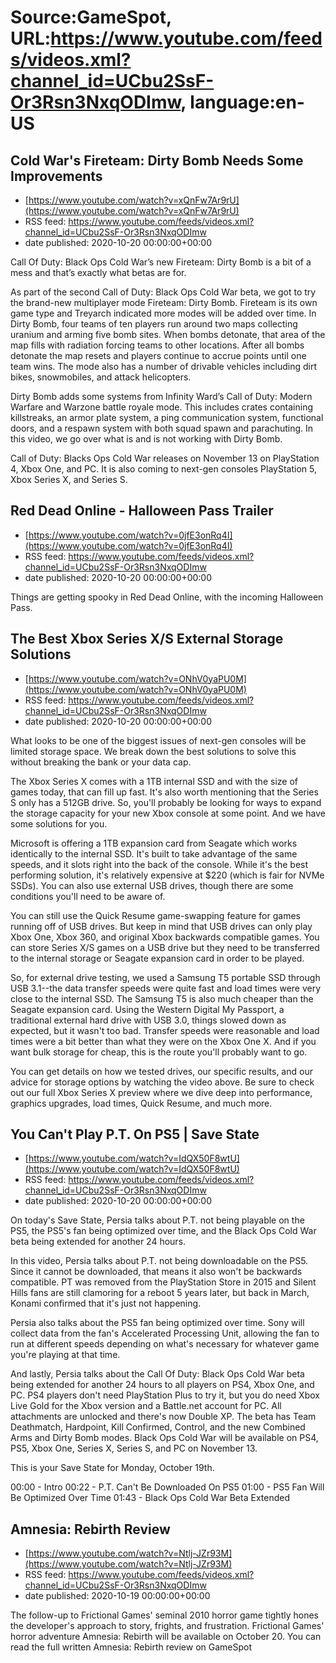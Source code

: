 # Source:GameSpot, URL:https://www.youtube.com/feeds/videos.xml?channel_id=UCbu2SsF-Or3Rsn3NxqODImw, language:en-US

## Cold War's Fireteam: Dirty Bomb Needs Some Improvements
 - [https://www.youtube.com/watch?v=xQnFw7Ar9rU](https://www.youtube.com/watch?v=xQnFw7Ar9rU)
 - RSS feed: https://www.youtube.com/feeds/videos.xml?channel_id=UCbu2SsF-Or3Rsn3NxqODImw
 - date published: 2020-10-20 00:00:00+00:00

Call Of Duty: Black Ops Cold War’s new Fireteam: Dirty Bomb is a bit of a mess and that’s exactly what betas are for.

As part of the second Call of Duty: Black Ops Cold War beta, we got to try the brand-new multiplayer mode Fireteam: Dirty Bomb. Fireteam is its own game type and Treyarch indicated more modes will be added over time. In Dirty Bomb, four teams of ten players run around two maps collecting uranium and arming five bomb sites. When bombs detonate, that area of the map fills with radiation forcing teams to other locations. After all bombs detonate the map resets and players continue to accrue points until one team wins. The mode also has a number of drivable vehicles including dirt bikes, snowmobiles, and attack helicopters. 

Dirty Bomb adds some systems from Infinity Ward’s Call of Duty: Modern Warfare and Warzone battle royale mode. This includes crates containing killstreaks, an armor plate system, a ping communication system, functional doors, and a respawn system with both squad spawn and parachuting. In this video, we go over what is and is not working with Dirty Bomb.  

Call of Duty: Blacks Ops Cold War releases on November 13 on PlayStation 4, Xbox One, and PC. It is also coming to next-gen consoles PlayStation 5, Xbox Series X, and Series S.

## Red Dead Online - Halloween Pass Trailer
 - [https://www.youtube.com/watch?v=0jfE3onRq4I](https://www.youtube.com/watch?v=0jfE3onRq4I)
 - RSS feed: https://www.youtube.com/feeds/videos.xml?channel_id=UCbu2SsF-Or3Rsn3NxqODImw
 - date published: 2020-10-20 00:00:00+00:00

Things are getting spooky in Red Dead Online, with the incoming Halloween Pass.

## The Best Xbox Series X/S External Storage Solutions
 - [https://www.youtube.com/watch?v=ONhV0yaPU0M](https://www.youtube.com/watch?v=ONhV0yaPU0M)
 - RSS feed: https://www.youtube.com/feeds/videos.xml?channel_id=UCbu2SsF-Or3Rsn3NxqODImw
 - date published: 2020-10-20 00:00:00+00:00

What looks to be one of the biggest issues of next-gen consoles will be limited storage space. We break down the best solutions to solve this without breaking the bank or your data cap.

The Xbox Series X comes with a 1TB internal SSD and with the size of games today, that can fill up fast. It's also worth mentioning that the Series S only has a 512GB drive. So, you'll probably be looking for ways to expand the storage capacity for your new Xbox console at some point. And we have some solutions for you.

Microsoft is offering a 1TB expansion card from Seagate which works identically to the internal SSD. It's built to take advantage of the same speeds, and it slots right into the back of the console. While it's the best performing solution, it's relatively expensive at $220 (which is fair for NVMe SSDs). You can also use external USB drives, though there are some conditions you'll need to be aware of.

You can still use the Quick Resume game-swapping feature for games running off of USB drives. But keep in mind that USB drives can only play Xbox One, Xbox 360, and original Xbox backwards compatible games. You can store Series X/S games on a USB drive but they need to be transferred to the internal storage or Seagate expansion card in order to be played.

So, for external drive testing, we used a Samsung T5 portable SSD through USB 3.1--the data transfer speeds were quite fast and load times were very close to the internal SSD. The Samsung T5 is also much cheaper than the Seagate expansion card. Using the Western Digital My Passport, a traditional external hard drive with USB 3.0, things slowed down as expected, but it wasn't too bad. Transfer speeds were reasonable and load times were a bit better than what they were on the Xbox One X. And if you want bulk storage for cheap, this is the route you'll probably want to go.

You can get details on how we tested drives, our specific results, and our advice for storage options by watching the video above. Be sure to check out our full Xbox Series X preview where we dive deep into performance, graphics upgrades, load times, Quick Resume, and much more.

## You Can't Play P.T. On PS5 | Save State
 - [https://www.youtube.com/watch?v=IdQX50F8wtU](https://www.youtube.com/watch?v=IdQX50F8wtU)
 - RSS feed: https://www.youtube.com/feeds/videos.xml?channel_id=UCbu2SsF-Or3Rsn3NxqODImw
 - date published: 2020-10-20 00:00:00+00:00

On today's Save State, Persia talks about P.T. not being playable on the PS5, the PS5's fan being optimized over time, and the Black Ops Cold War beta being extended for another 24 hours. 

In this video, Persia talks about P.T. not being downloadable on the PS5. Since it cannot be downloaded, that means it also won't be backwards compatible. PT was removed from the PlayStation Store in 2015 and Silent Hills fans are still clamoring for a reboot 5 years later, but back in March, Konami confirmed that it's just not happening.

Persia also talks about the PS5 fan being optimized over time. Sony will collect data from the fan's Accelerated Processing Unit, allowing the fan to run at different speeds depending on what's necessary for whatever game you're playing at that time.

And lastly, Persia talks about the Call Of Duty: Black Ops Cold War beta being extended for another 24 hours to all players on PS4, Xbox One, and PC. PS4 players don't need PlayStation Plus to try it, but you do need Xbox Live Gold for the Xbox version and a Battle.net account for PC. All attachments are unlocked and there's now Double XP. The beta has Team Deathmatch, Hardpoint, Kill Confirmed, Control, and the new Combined Arms and Dirty Bomb modes. Black Ops Cold War will be available on PS4, PS5, Xbox One, Series X, Series S, and PC on November 13.

This is your Save State for Monday, October 19th. 

00:00 - Intro
00:22 - P.T. Can't Be Downloaded On PS5
01:00 - PS5 Fan Will Be Optimized Over Time
01:43 - Black Ops Cold War Beta Extended

## Amnesia: Rebirth Review
 - [https://www.youtube.com/watch?v=Ntlj-JZr93M](https://www.youtube.com/watch?v=Ntlj-JZr93M)
 - RSS feed: https://www.youtube.com/feeds/videos.xml?channel_id=UCbu2SsF-Or3Rsn3NxqODImw
 - date published: 2020-10-19 00:00:00+00:00

The follow-up to Frictional Games' seminal 2010 horror game tightly hones the developer's approach to story, frights, and frustration. Frictional Games' horror adventure Amnesia: Rebirth will be available on October 20. You can read the full written Amnesia: Rebirth review on GameSpot

